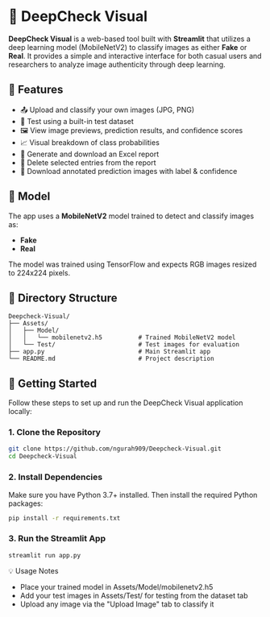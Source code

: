 # 🧠 DeepCheck Visual

**DeepCheck Visual** is a web-based tool built with **Streamlit** that utilizes a deep learning model (MobileNetV2) to classify images as either **Fake** or **Real**. It provides a simple and interactive interface for both casual users and researchers to analyze image authenticity through deep learning.

## 🚀 Features

- 📤 Upload and classify your own images (JPG, PNG)
- 🧪 Test using a built-in test dataset
- 🖼️ View image previews, prediction results, and confidence scores
- 📈 Visual breakdown of class probabilities
- 🧾 Generate and download an Excel report
- 🧹 Delete selected entries from the report
- 📝 Download annotated prediction images with label & confidence

## 🧠 Model

The app uses a **MobileNetV2** model trained to detect and classify images as:
- **Fake**
- **Real**

The model was trained using TensorFlow and expects RGB images resized to 224x224 pixels.

## 📁 Directory Structure
```
Deepcheck-Visual/
├── Assets/
│   ├── Model/
│   │   └── mobilenetv2.h5          # Trained MobileNetV2 model
│   └── Test/                       # Test images for evaluation
├── app.py                          # Main Streamlit app
└── README.md                       # Project description
```

## 🚀 Getting Started

Follow these steps to set up and run the DeepCheck Visual application locally:

### 1. Clone the Repository

```bash
git clone https://github.com/ngurah909/Deepcheck-Visual.git
cd Deepcheck-Visual
```

### 2. Install Dependencies

Make sure you have Python 3.7+ installed. Then install the required Python packages:

```bash
pip install -r requirements.txt
```

### 3. Run the Streamlit App

```bash
streamlit run app.py
```

💡 Usage Notes
- Place your trained model in Assets/Model/mobilenetv2.h5
- Add your test images in Assets/Test/ for testing from the dataset tab
- Upload any image via the "Upload Image" tab to classify it
